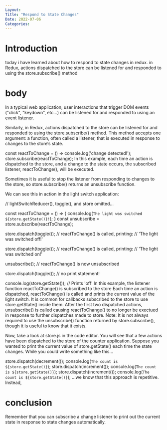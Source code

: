 ```yaml
---
Layout:
Title: "Respond to State Changes"
Date: 2022-07-06
Categories:
---
```


# Introduction
today i have learned about how to respond to state changes in 
redux.
 in Redux, actions dispatched to the store can be listened for and responded to using the
 store.subscribe() method
# body
In a typical web application, 
user interactions that trigger DOM events ("click", "keydown", etc…) 
can be listened for and responded to using an event listener.

Similarly, in Redux, actions dispatched to the store can be listened for and responded to using the 
store.subscribe() method. This method accepts one argument: a function, often called a listener, 
that is executed in response to changes to the store‘s state.

const reactToChange = () => console.log('change detected!');
store.subscribe(reactToChange);
In this example, each time an action is dispatched to the store, and a change to the state occurs, 
the subscribed listener, reactToChange(), will be executed.

Sometimes it is useful to stop the listener from responding to changes to the store, 
so store.subscribe() returns an unsubscribe function.

We can see this in action in the light switch application:

// lightSwitchReducer(), toggle(), and store omitted...
 
const reactToChange = () => {
  console.log(`The light was switched ${store.getState()}!`);
}
const unsubscribe = store.subscribe(reactToChange);
 
store.dispatch(toggle());
// reactToChange() is called, printing:
// 'The light was switched off!'
 
store.dispatch(toggle());
// reactToChange() is called, printing:
// 'The light was switched on!'
 
unsubscribe(); 
// reactToChange() is now unsubscribed
 
store.dispatch(toggle());
// no print statement!
 
console.log(store.getState()); // Prints 'off'
In this example, the listener function reactToChange() is subscribed to the store
Each time an action is dispatched, 
reactToChange() is called and prints the current value of the light switch. 
It is common for callbacks subscribed to the store to use store.getState() inside them.
After the first two dispatched actions, 
unsubscribe() is called causing reactToChange() to no longer be exectued in response to further dispatches made to store.
Note: It is not always required to use the unsubscribe() function returned by store.subscribe(), 
though it is useful to know that it exists.

Now, take a look at store.js in the code editor.
You will see that a few actions have been dispatched to the store of the counter application. 
Suppose you wanted to print the current value of store.getState() each time the state changes. 
While you could write something like this…

store.dispatch(decrement());
console.log(`The count is ${store.getState()}`);
store.dispatch(increment());
console.log(`The count is ${store.getState()}`);
store.dispatch(increment());
console.log(`The count is ${store.getState()}`);
…we know that this approach is repetitive. Instead, 

# conclusion

Remember that 
you can subscribe a change listener to print out the current state in response to state changes automatically.
